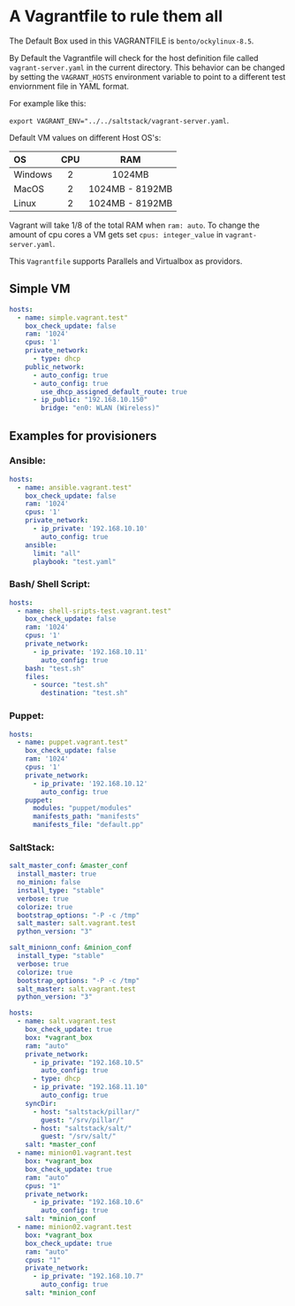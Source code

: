 # A Vagrantfile to rule them all

The Default Box used in this VAGRANTFILE is `bento/ockylinux-8.5`.

By Default the Vagrantfile will check for the host definition file called `vagrant-server.yaml` in the current directory.
This behavior can be changed by setting the `VAGRANT_HOSTS` environment variable to point to a different test enviornment file in YAML format.

For example like this:

`export VAGRANT_ENV="../../saltstack/vagrant-server.yaml`.

Default VM values on different Host OS's:

| OS | CPU | RAM |
| :---- | :----: | :----: |
|Windows| 2 | 1024MB|
|MacOS| 2 | 1024MB - 8192MB|
|Linux | 2 | 1024MB - 8192MB|

Vagrant will take 1/8 of the total RAM when `ram: auto`.
To change the amount of cpu cores a VM gets set `cpus: integer_value` in `vagrant-server.yaml`. 

This `Vagrantfile` supports Parallels and Virtualbox as providors.


## Simple VM

```yaml
hosts:
  - name: simple.vagrant.test"
    box_check_update: false
    ram: '1024'
    cpus: '1'
    private_network:
      - type: dhcp
    public_network:
      - auto_config: true
      - auto_config: true
        use_dhcp_assigned_default_route: true
      - ip_public: "192.168.10.150"
        bridge: "en0: WLAN (Wireless)"  
```


## Examples for provisioners

### Ansible:

```yaml
hosts:
  - name: ansible.vagrant.test"
    box_check_update: false
    ram: '1024'
    cpus: '1'
    private_network:
      - ip_private: '192.168.10.10'
        auto_config: true
    ansible:
      limit: "all"
      playbook: "test.yaml"
```

### Bash/ Shell Script:

```yaml
hosts:
  - name: shell-sripts-test.vagrant.test"
    box_check_update: false
    ram: '1024'
    cpus: '1'
    private_network:
      - ip_private: '192.168.10.11'
        auto_config: true
    bash: "test.sh"
    files:
      - source: "test.sh"
        destination: "test.sh"
```

### Puppet:

```yaml
hosts:
  - name: puppet.vagrant.test"
    box_check_update: false
    ram: '1024'
    cpus: '1'
    private_network:
      - ip_private: '192.168.10.12'
        auto_config: true
    puppet:
      modules: "puppet/modules"
      manifests_path: "manifests"
      manifests_file: "default.pp"
```

### SaltStack:

```yaml
salt_master_conf: &master_conf
  install_master: true
  no_minion: false
  install_type: "stable"
  verbose: true
  colorize: true
  bootstrap_options: "-P -c /tmp"
  salt_master: salt.vagrant.test
  python_version: "3"

salt_minionn_conf: &minion_conf
  install_type: "stable"
  verbose: true
  colorize: true
  bootstrap_options: "-P -c /tmp"
  salt_master: salt.vagrant.test
  python_version: "3"

hosts:
  - name: salt.vagrant.test
    box_check_update: true
    box: *vagrant_box
    ram: "auto"
    private_network:
      - ip_private: "192.168.10.5"
        auto_config: true
      - type: dhcp
      - ip_private: "192.168.11.10"
        auto_config: true
    syncDir:
      - host: "saltstack/pillar/"
        guest: "/srv/pillar/"
      - host: "saltstack/salt/"
        guest: "/srv/salt/"
    salt: *master_conf
  - name: minion01.vagrant.test
    box: *vagrant_box
    box_check_update: true
    ram: "auto"
    cpus: "1"
    private_network:
      - ip_private: "192.168.10.6"
        auto_config: true
    salt: *minion_conf
  - name: minion02.vagrant.test
    box: *vagrant_box
    box_check_update: true
    ram: "auto"
    cpus: "1"
    private_network:
      - ip_private: "192.168.10.7"
        auto_config: true
    salt: *minion_conf
```
